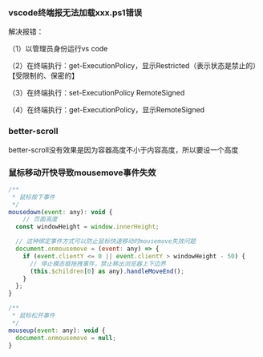 ### vscode终端报无法加载xxx.ps1错误
解决报错：

（1）以管理员身份运行vs code

（2）在终端执行：get-ExecutionPolicy，显示Restricted（表示状态是禁止的）  【受限制的、保密的】

（3）在终端执行：set-ExecutionPolicy RemoteSigned 

（4）在终端执行：get-ExecutionPolicy，显示RemoteSigned
### better-scroll
better-scroll没有效果是因为容器高度不小于内容高度，所以要设一个高度

### 鼠标移动开快导致mousemove事件失效

```js
/**
 * 鼠标按下事件
 */
mousedown(event: any): void {
    // 页面高度
  const windowHeight = window.innerHeight;

  // 这种绑定事件方式可以防止鼠标快速移动时mousemove失效问题
  document.onmousemove = (event: any) => {
    if (event.clientY <= 0 || event.clientY > windowHeight - 50) {
      // 停止模态框拖拽事件，禁止移出浏览器上下边界
      (this.$children[0] as any).handleMoveEnd();
    }
  };
}

/**
 * 鼠标松开事件
 */
mouseup(event: any): void {
  document.onmousemove = null;
}
```